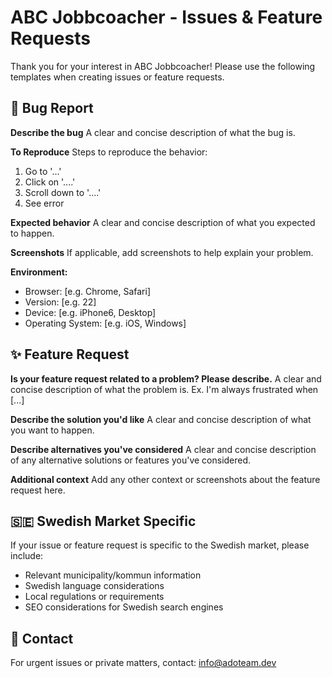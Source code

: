 # ABC Jobbcoacher - Issues & Feature Requests

Thank you for your interest in ABC Jobbcoacher! Please use the following templates when creating issues or feature requests.

## 🐛 Bug Report

**Describe the bug**
A clear and concise description of what the bug is.

**To Reproduce**
Steps to reproduce the behavior:
1. Go to '...'
2. Click on '....'
3. Scroll down to '....'
4. See error

**Expected behavior**
A clear and concise description of what you expected to happen.

**Screenshots**
If applicable, add screenshots to help explain your problem.

**Environment:**
- Browser: [e.g. Chrome, Safari]
- Version: [e.g. 22]
- Device: [e.g. iPhone6, Desktop]
- Operating System: [e.g. iOS, Windows]

## ✨ Feature Request

**Is your feature request related to a problem? Please describe.**
A clear and concise description of what the problem is. Ex. I'm always frustrated when [...]

**Describe the solution you'd like**
A clear and concise description of what you want to happen.

**Describe alternatives you've considered**
A clear and concise description of any alternative solutions or features you've considered.

**Additional context**
Add any other context or screenshots about the feature request here.

## 🇸🇪 Swedish Market Specific

If your issue or feature request is specific to the Swedish market, please include:
- Relevant municipality/kommun information
- Swedish language considerations
- Local regulations or requirements
- SEO considerations for Swedish search engines

## 📧 Contact

For urgent issues or private matters, contact: info@adoteam.dev
